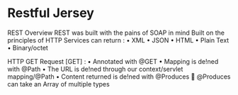 # Restful Jersey

REST Overview
REST was built with the pains of SOAP in mind
Built on the principles of HTTP
Services can return :
•	XML
•	JSON
•	HTML
•	Plain Text
•	Binary/octet

HTTP GET Request [GET] :
•	Annotated with @GET
•	Mapping is de!ned with @Path
•	The URL is de!ned through our context/servlet mapping/@Path
•	Content returned is de!ned with @Produces
	 @Produces can take an Array of multiple types